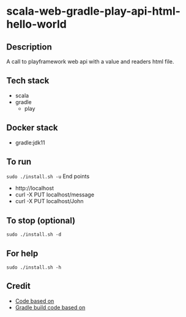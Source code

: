 # scala-web-gradle-play-api-html-hello-world

## Description
A call to playframework web api
with a value and readers html file.

## Tech stack
- scala
- gradle
  - play

## Docker stack
- gradle:jdk11

## To run
`sudo ./install.sh -u`
End points
- http://localhost
- curl -X PUT localhost/message
- curl -X PUT localhost/John

## To stop (optional)
`sudo ./install.sh -d`

## For help
`sudo ./install.sh -h`

## Credit
- [Code based on](https://www.baeldung.com/java-intro-to-the-play-framework)
- [Gradle build code based on](https://gradle.github.io/playframework/#dependency_configurations)
